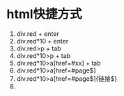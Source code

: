 # html快捷方式

1. div.red + enter
2. div.red*10 + enter
3. div.red>p + tab
4. div.red*10>p + tab
5. div.red*10>a[href=#xx] + tab
6. div.red*10>a[href=#page$]
7. div.red*10>a[href=#page$]{链接$}
8. 